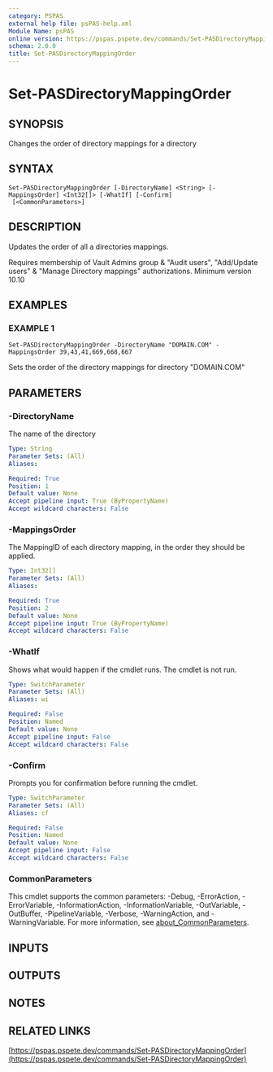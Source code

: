 ```yaml
---
category: PSPAS
external help file: psPAS-help.xml
Module Name: psPAS
online version: https://pspas.pspete.dev/commands/Set-PASDirectoryMappingOrder
schema: 2.0.0
title: Set-PASDirectoryMappingOrder
---
```


# Set-PASDirectoryMappingOrder

## SYNOPSIS
Changes the order of directory mappings for a directory

## SYNTAX

```
Set-PASDirectoryMappingOrder [-DirectoryName] <String> [-MappingsOrder] <Int32[]> [-WhatIf] [-Confirm]
 [<CommonParameters>]
```

## DESCRIPTION
Updates the order of all a directories mappings.

Requires membership of Vault Admins group  & "Audit users", "Add/Update users" & "Manage Directory mappings" authorizations.
Minimum version 10.10

## EXAMPLES

### EXAMPLE 1
```
Set-PASDirectoryMappingOrder -DirectoryName "DOMAIN.COM" -MappingsOrder 39,43,41,669,668,667
```

Sets the order of the directory mappings for directory "DOMAIN.COM"

## PARAMETERS

### -DirectoryName
The name of the directory

```yaml
Type: String
Parameter Sets: (All)
Aliases:

Required: True
Position: 1
Default value: None
Accept pipeline input: True (ByPropertyName)
Accept wildcard characters: False
```

### -MappingsOrder
The MappingID of each directory mapping, in the order they should be applied.

```yaml
Type: Int32[]
Parameter Sets: (All)
Aliases:

Required: True
Position: 2
Default value: None
Accept pipeline input: True (ByPropertyName)
Accept wildcard characters: False
```

### -WhatIf
Shows what would happen if the cmdlet runs.
The cmdlet is not run.

```yaml
Type: SwitchParameter
Parameter Sets: (All)
Aliases: wi

Required: False
Position: Named
Default value: None
Accept pipeline input: False
Accept wildcard characters: False
```

### -Confirm
Prompts you for confirmation before running the cmdlet.

```yaml
Type: SwitchParameter
Parameter Sets: (All)
Aliases: cf

Required: False
Position: Named
Default value: None
Accept pipeline input: False
Accept wildcard characters: False
```

### CommonParameters
This cmdlet supports the common parameters: -Debug, -ErrorAction, -ErrorVariable, -InformationAction, -InformationVariable, -OutVariable, -OutBuffer, -PipelineVariable, -Verbose, -WarningAction, and -WarningVariable. For more information, see [about_CommonParameters](http://go.microsoft.com/fwlink/?LinkID=113216).

## INPUTS

## OUTPUTS

## NOTES

## RELATED LINKS

[https://pspas.pspete.dev/commands/Set-PASDirectoryMappingOrder](https://pspas.pspete.dev/commands/Set-PASDirectoryMappingOrder)

